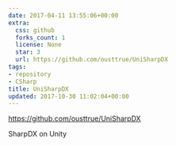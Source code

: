 ```yaml
---
date: 2017-04-11 13:55:06+00:00
extra:
  css: github
  forks_count: 1
  license: None
  star: 3
  url: https://github.com/ousttrue/UniSharpDX
tags:
- repository
- CSharp
title: UniSharpDX
updated: 2017-10-30 11:02:04+00:00
---
```


<https://github.com/ousttrue/UniSharpDX>

SharpDX on Unity

